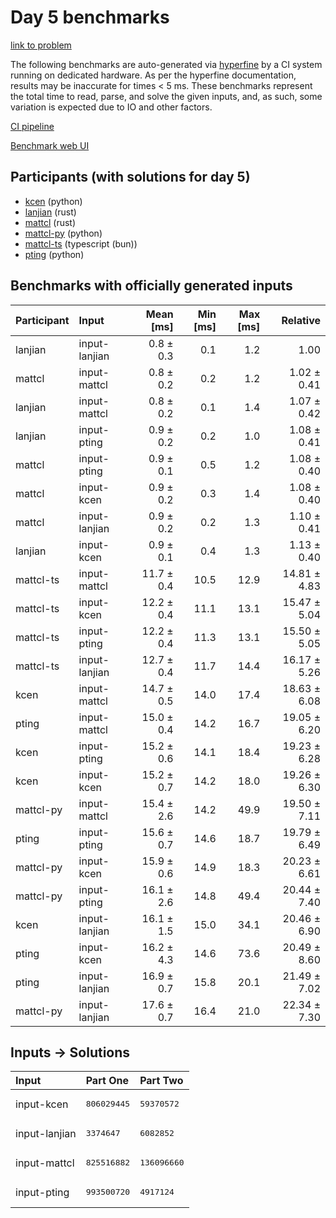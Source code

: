 # Day 5 benchmarks

[link to problem](https://adventofcode.com/2023/day/5)

The following benchmarks are auto-generated via
[hyperfine](https://github.com/sharkdp/hyperfine) by a CI system running on
dedicated hardware. As per the hyperfine documentation, results may be
inaccurate for times < 5 ms. These benchmarks represent the total time to read,
parse, and solve the given inputs, and, as such, some variation is expected due
to IO and other factors.

[CI pipeline](http://ci.papercode.net:8080/teams/main/pipelines/aoc2023)

[Benchmark web UI](https://aoc.ancalagon.black)


## Participants (with solutions for day 5)

- [kcen](https://github.com/kcen/aoc2023) (python)
- [lanjian](https://github.com/lanjian/aoc-2023) (rust)
- [mattcl](https://github.com/mattcl/aoc2023) (rust)
- [mattcl-py](https://github.com/mattcl/aoc2023-py) (python)
- [mattcl-ts](https://github.com/mattcl/aoc2023-js) (typescript (bun))
- [pting](https://github.com/pting/aoc2023) (python)


## Benchmarks with officially generated inputs

| Participant | Input | Mean [ms] | Min [ms] | Max [ms] | Relative |
|:---|:---|---:|---:|---:|---:|
| lanjian | input-lanjian | 0.8 ± 0.3 | 0.1 | 1.2 | 1.00 |
| mattcl | input-mattcl | 0.8 ± 0.2 | 0.2 | 1.2 | 1.02 ± 0.41 |
| lanjian | input-mattcl | 0.8 ± 0.2 | 0.1 | 1.4 | 1.07 ± 0.42 |
| lanjian | input-pting | 0.9 ± 0.2 | 0.2 | 1.0 | 1.08 ± 0.41 |
| mattcl | input-pting | 0.9 ± 0.1 | 0.5 | 1.2 | 1.08 ± 0.40 |
| mattcl | input-kcen | 0.9 ± 0.2 | 0.3 | 1.4 | 1.08 ± 0.40 |
| mattcl | input-lanjian | 0.9 ± 0.2 | 0.2 | 1.3 | 1.10 ± 0.41 |
| lanjian | input-kcen | 0.9 ± 0.1 | 0.4 | 1.3 | 1.13 ± 0.40 |
| mattcl-ts | input-mattcl | 11.7 ± 0.4 | 10.5 | 12.9 | 14.81 ± 4.83 |
| mattcl-ts | input-kcen | 12.2 ± 0.4 | 11.1 | 13.1 | 15.47 ± 5.04 |
| mattcl-ts | input-pting | 12.2 ± 0.4 | 11.3 | 13.1 | 15.50 ± 5.05 |
| mattcl-ts | input-lanjian | 12.7 ± 0.4 | 11.7 | 14.4 | 16.17 ± 5.26 |
| kcen | input-mattcl | 14.7 ± 0.5 | 14.0 | 17.4 | 18.63 ± 6.08 |
| pting | input-mattcl | 15.0 ± 0.4 | 14.2 | 16.7 | 19.05 ± 6.20 |
| kcen | input-pting | 15.2 ± 0.6 | 14.1 | 18.4 | 19.23 ± 6.28 |
| kcen | input-kcen | 15.2 ± 0.7 | 14.2 | 18.0 | 19.26 ± 6.30 |
| mattcl-py | input-mattcl | 15.4 ± 2.6 | 14.2 | 49.9 | 19.50 ± 7.11 |
| pting | input-pting | 15.6 ± 0.7 | 14.6 | 18.7 | 19.79 ± 6.49 |
| mattcl-py | input-kcen | 15.9 ± 0.6 | 14.9 | 18.3 | 20.23 ± 6.61 |
| mattcl-py | input-pting | 16.1 ± 2.6 | 14.8 | 49.4 | 20.44 ± 7.40 |
| kcen | input-lanjian | 16.1 ± 1.5 | 15.0 | 34.1 | 20.46 ± 6.90 |
| pting | input-kcen | 16.2 ± 4.3 | 14.6 | 73.6 | 20.49 ± 8.60 |
| pting | input-lanjian | 16.9 ± 0.7 | 15.8 | 20.1 | 21.49 ± 7.02 |
| mattcl-py | input-lanjian | 17.6 ± 0.7 | 16.4 | 21.0 | 22.34 ± 7.30 |


## Inputs -> Solutions

| Input | Part One | Part Two |
|:---|:---|:---|
|input-kcen|<pre>806029445</pre>|<pre>59370572</pre>|
|input-lanjian|<pre>3374647</pre>|<pre>6082852</pre>|
|input-mattcl|<pre>825516882</pre>|<pre>136096660</pre>|
|input-pting|<pre>993500720</pre>|<pre>4917124</pre>|
